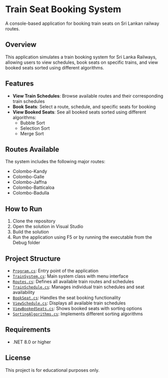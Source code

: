 # Train Seat Booking System

A console-based application for booking train seats on Sri Lankan railway routes.

## Overview

This application simulates a train booking system for Sri Lanka Railways, allowing users to view schedules, book seats on specific trains, and view booked seats sorted using different algorithms.

## Features

- **View Train Schedules**: Browse available routes and their corresponding train schedules
- **Book Seats**: Select a route, schedule, and specific seats for booking
- **View Booked Seats**: See all booked seats sorted using different algorithms:
  - Bubble Sort
  - Selection Sort
  - Merge Sort

## Routes Available

The system includes the following major routes:
- Colombo-Kandy
- Colombo-Galle
- Colombo-Jaffna
- Colombo-Batticaloa
- Colombo-Badulla

## How to Run

1. Clone the repository
2. Open the solution in Visual Studio
3. Build the solution
4. Run the application using F5 or by running the executable from the Debug folder

## Project Structure

- [`Program.cs`](TrainSystem_1/Program.cs): Entry point of the application
- [`TrainSystem.cs`](TrainSystem_1/TrainSystem.cs): Main system class with menu interface
- [`Routes.cs`](TrainSystem_1/Routes.cs): Defines all available train routes and schedules
- [`TrainSchedule.cs`](TrainSystem_1/TrainSchedule.cs): Manages individual train schedules and seat availability
- [`BookSeat.cs`](TrainSystem_1/BookSeat.cs): Handles the seat booking functionality
- [`ViewSchedule.cs`](TrainSystem_1/ViewSchedule.cs): Displays all available train schedules
- [`ViewBookedSeats.cs`](TrainSystem_1/ViewBookedSeats.cs): Shows booked seats with sorting options
- [`SortingAlgorithms.cs`](TrainSystem_1/SortingAlgorithms.cs): Implements different sorting algorithms

## Requirements

- .NET 8.0 or higher

## License

This project is for educational purposes only.